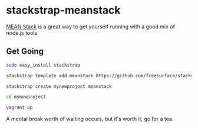 stackstrap-meanstack
====================

[MEAN Stack](https://github.com/linnovate/mean) is a great way
to get yourself running with a good mix of node.js tools

## Get Going
```bash
sudo easy_install stackstrap

stackstrap template add meanstack https://github.com/freesurface/stackstrap-meanstack

stackstrap create mynewproject meanstack

cd mynewproject

vagrant up
```

A mental break worth of waiting occurs, but it's worth it, go for a tea.
